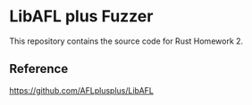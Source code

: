 # LibAFL plus Fuzzer

This repository contains the source code for Rust Homework 2.

## Reference

https://github.com/AFLplusplus/LibAFL
